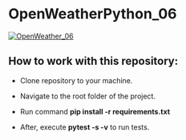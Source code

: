 # OpenWeatherPython_06

[![OpenWeather_06](https://github.com/RedRoverSchool/OpenWeatherPython_06/actions/workflows/openweather.yml/badge.svg?branch=main)](https://github.com/RedRoverSchool/OpenWeatherPython_06/actions/workflows/openweather.yml)

## How to work with this repository:

- Clone repository to your machine.

- Navigate to the root folder of the project.

- Run command **pip install -r requirements.txt**

- After, execute **pytest -s -v** to run tests.
